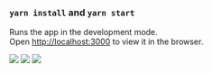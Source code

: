 
### `yarn install` and `yarn start`

Runs the app in the development mode.<br />
Open [http://localhost:3000](http://localhost:3000) to view it in the browser.

<img src="https://github.com/muhal24/gmail-clone/blob/master/screenshot/1.png" width="auto" height="auto">
<img src="https://github.com/muhal24/gmail-clone/blob/master/screenshot/2.png" width="auto" height="auto">
<img src="https://github.com/muhal24/gmail-clone/blob/master/screenshot/3.png" width="auto" height="auto">
